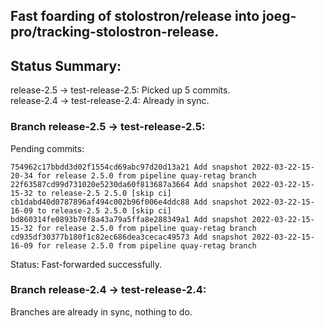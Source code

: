 ## Fast foarding of stolostron/release into joeg-pro/tracking-stolostron-release.

## Status Summary:

release-2.5 -> test-release-2.5: Picked up 5 commits.  
release-2.4 -> test-release-2.4: Already in sync.  

### Branch release-2.5 -> test-release-2.5:

Pending commits:

```
754962c17bbdd3d02f1554cd69abc97d20d13a21 Add snapshot 2022-03-22-15-20-34 for release 2.5.0 from pipeline quay-retag branch
22f63587cd99d731020e5230da60f813687a3664 Add snapshot 2022-03-22-15-15-32 to release-2.5 2.5.0 [skip ci]
cb1dabd40d0787896af494c002b96f006e4ddc88 Add snapshot 2022-03-22-15-16-09 to release-2.5 2.5.0 [skip ci]
bd860314fe0893b70f8a43a79a5ffa8e288349a1 Add snapshot 2022-03-22-15-15-32 for release 2.5.0 from pipeline quay-retag branch
cd935df30377b180f1c82ec686dea3cecac49573 Add snapshot 2022-03-22-15-16-09 for release 2.5.0 from pipeline quay-retag branch
```

Status: Fast-forwarded successfully.

### Branch release-2.4 -> test-release-2.4:

Branches are already in sync, nothing to do.
